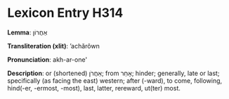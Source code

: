 # Lexicon Entry H314

**Lemma**: אַחֲרוֹן

**Transliteration (xlit)**: ʼachărôwn

**Pronunciation**: akh-ar-one'

**Description**:
or (shortened) אַחֲרֹן; from אָחַר; hinder; generally, late or last; specifically (as facing the east) western; after (-ward), to come, following, hind(-er, -ermost, -most), last, latter, rereward, ut(ter) most.
